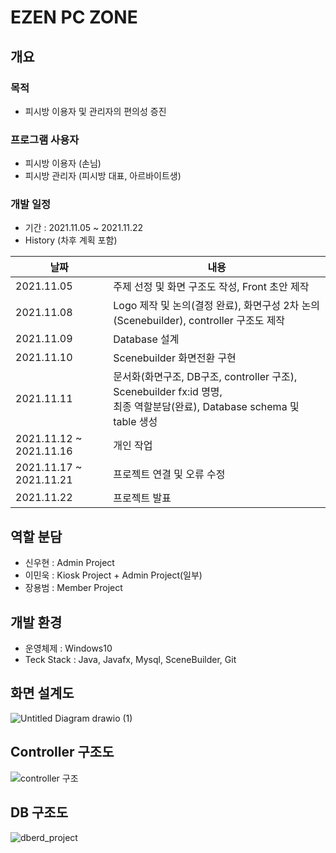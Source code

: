 # EZEN PC ZONE

## 개요
### 목적
- 피시방 이용자 및 관리자의 편의성 증진

### 프로그램 사용자
- 피시방 이용자 (손님)
- 피시방 관리자 (피시방 대표, 아르바이트생)

### 개발 일정
- 기간 : 2021.11.05 ~ 2021.11.22  
- History (차후 계획 포함)

|날짜|내용|
|----|----|
|2021.11.05|주제 선정 및 화면 구조도 작성, Front 초안 제작|
|2021.11.08|Logo 제작 및 논의(결정 완료), 화면구성 2차 논의(Scenebuilder), controller 구조도 제작|
|2021.11.09|Database 설계|
|2021.11.10|Scenebuilder 화면전환 구현|
|2021.11.11|문서화(화면구조, DB구조, controller 구조), Scenebuilder fx:id 명명, <br>최종 역할분담(완료), Database schema 및 table 생성</br>|
|2021.11.12 ~ 2021.11.16|개인 작업|
|2021.11.17 ~ 2021.11.21|프로젝트 연결 및 오류 수정|
|2021.11.22|프로젝트 발표|

## 역할 분담  
- 신우현 : Admin Project  
- 이민욱 : Kiosk Project + Admin Project(일부)  
- 장용범 : Member Project  
  
## 개발 환경
- 운영체제 : Windows10  
- Teck Stack : Java, Javafx, Mysql, SceneBuilder, Git  

## 화면 설계도  
![Untitled Diagram drawio (1)](https://user-images.githubusercontent.com/91528966/141255853-c32f8804-4d3d-435a-98a8-e24c86308ff9.png)

## Controller 구조도  
![controller 구조](https://user-images.githubusercontent.com/91528977/141252930-469c57ef-914c-4e52-ac8f-602a59544ebb.png)

## DB 구조도  
![dberd_project](https://user-images.githubusercontent.com/87436495/141254841-9cf60c83-c66a-4060-9119-4ddb8062dd78.png)


